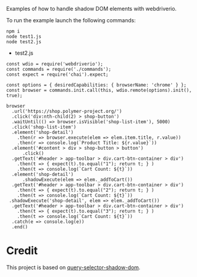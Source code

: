 Examples of how to handle shadow DOM elements with webdriverio.

To run the example launch the following commands:

```
npm i
node test1.js
node test2.js
```

- test2.js

```
const wdio = require('webdriverio');
const commands = require('./commands');
const expect = require('chai').expect;

const options = { desiredCapabilities: { browserName: 'chrome' } };
const browser = commands.init.call(this, wdio.remote(options).init(), true);
 
browser
  .url('https://shop.polymer-project.org/')
  .click('div:nth-child(2) > shop-button')
  .waitUntil(() => browser.isVisible('shop-list-item'), 5000)
  .click('shop-list-item')
  .element('shop-detail')
    .then(r => browser.execute(elem => elem.item.title, r.value))
    .then(r => console.log(`Product Title: ${r.value}`))
  .element('#content > div > shop-button > button')
      .click()
  .getText('#header > app-toolbar > div.cart-btn-container > div')
    .then(t => { expect(t).to.equal("1"); return t; } )
    .then(t => console.log(`Cart Count: ${t}`))
  .element('shop-detail')
      .shadowExecute(elem => elem._addToCart())
  .getText('#header > app-toolbar > div.cart-btn-container > div')
    .then(t => { expect(t).to.equal("2"); return t; } )
    .then(t => console.log(`Cart Count: ${t}`))
 .shadowExecute('shop-detail', elem => elem._addToCart())
  .getText('#header > app-toolbar > div.cart-btn-container > div')
    .then(t => { expect(t).to.equal("3"); return t; } )
    .then(t => console.log(`Cart Count: ${t}`))
  .catch(e => console.log(e))
  .end()
```

# Credit

This project is based on [query-selector-shadow-dom](https://www.npmjs.com/package/query-selector-shadow-dom).


